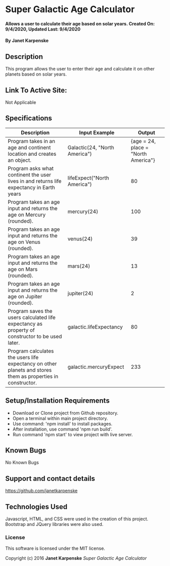 # Super Galactic Age Calculator

#### Allows a user to calculate their age based on solar years. Created On: 9/4/2020, Updated Last: 9/4/2020

#### By Janet Karpenske

## Description

This program allows the user to enter their age and calculate it on other planets based on solar years.

## Link To Active Site:
Not Applicable

## Specifications
| Description | Input Example | Output |
|-------------|---------------|--------|
| Program takes in an age and continent location and creates an object. | Galactic(24, "North America") | {age = 24, place = "North America"} |
| Program asks what continent the user lives in and returns life expectancy in Earth years | lifeExpect("North America") | 80 |
| Program takes an age input and returns the age on Mercury (rounded). | mercury(24) | 100 |
| Program takes an age input and returns the age on Venus (rounded). | venus(24) | 39 |
| Program takes an age input and returns the age on Mars (rounded). | mars(24) | 13 |
| Program takes an age input and returns the age on Jupiter (rounded). | jupiter(24) | 2 |
| Program saves the users calculated life expectancy as property of constructor to be used later. | galactic.lifeExpectancy | 80 |
| Program calculates the users life expectancy on other planets and stores them as properties in constructor. | galactic.mercuryExpect | 233 |


## Setup/Installation Requirements

* Download or Clone project from Github repository.
* Open a terminal within main project directory.
* Use command: 'npm install' to install packages.
* After installation, use command 'npm run build'. 
* Run command 'npm start' to view project with live server.

## Known Bugs

No Known Bugs

## Support and contact details

https://github.com/janetkarpenske

## Technologies Used

Javascript, HTML, and CSS were used in the creation of this project. Bootstrap and JQuery libraries were also used.

### License

This software is licensed under the MIT license.

Copyright (c) 2016 **Janet Karpenske** _Super Galactic Age Calculator_